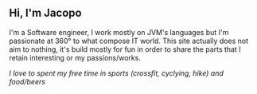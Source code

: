 ## Hi, I'm Jacopo

I'm a Software engineer, I work mostly on JVM's languages but I'm passionate at 360° to what compose IT world. 
This site actually does not aim to nothing, it's build mostly for fun in order to share the parts that I retain interesting or my passions/works.

*I love to spent my free time in sports (crossfit, cyclying, hike) and food/beers*